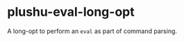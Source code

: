 plushu-eval-long-opt
====================

A long-opt to perform an `eval` as part of command parsing.
